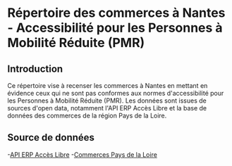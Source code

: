 # Répertoire des commerces à Nantes - Accessibilité pour les Personnes à Mobilité Réduite (PMR)
## Introduction

Ce répertoire vise à recenser les commerces à Nantes en mettant en évidence ceux qui ne sont pas conformes aux normes d'accessibilité pour les Personnes à Mobilité Réduite (PMR). Les données sont issues de sources d'open data, notamment l'API ERP Accès Libre et la base de données des commerces de la région Pays de la Loire.

## Source de données

-[API ERP Accès Libre](https://acceslibre.beta.gouv.fr/api/docs/)
-[Commerces Pays de la Loire](https://data.paysdelaloire.fr/explore/dataset/commerces-export-openstreetmap-france/table/?disjunctive.type&disjunctive.region&disjunctive.departement&disjunctive.commune)
